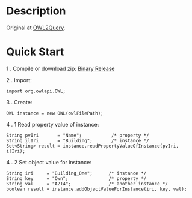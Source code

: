 Description
=======

Original at [OWL2Query](https://krizik.felk.cvut.cz/km/owl2query).

Quick Start
=======

1 . Compile or download zip: [Binary Release](https://github.com/goshx/easy-owlapi/releases/tag/jars)

2 . Import:

```
import org.owlapi.OWL;
```


3 . Create:

```
OWL instance = new OWL(owlFilePath);
```


4 . 1 Read property value of instance:

```
String pvIri       = "Name";           /* property */
String ilIri       = "Building";       /* instance */
Set<String> result = instance.readPropertyValueOfInstance(pvIri, ilIri);
```


4 . 2 Set object value for instance:

```
String iri     = "Building_One";      /* instance */
String key     = "Own";               /* property */
String val     = "A214";              /* another instance */
boolean result = instance.addObjectValueForInstance(iri, key, val);
```
